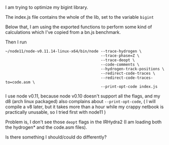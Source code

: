 I am trying to optimize my bigint library.

The index.js file contains the whole of the lib, set to the variable `bigint`

Below that, I am using the exported functions to perform some kind of calculations
which I've copied from a bn.js benchmark.

Then I run 

```
~/node11/node-v0.11.14-linux-x64/bin/node --trace-hydrogen \
                                          --trace-phase=Z \
                                          --trace-deopt \
                                          --code-comments \
                                          --hydrogen-track-positions \
                                          --redirect-code-traces \
                                          --redirect-code-traces-to=code.asm \
                                          --print-opt-code index.js 
```

I use node v0.11, because node v0.10 doesn't support all the flags, and my d8 (arch linux packaged) also complains about `--print-opt-code`, ( I will compile a v8 later, but it takes more than a hour while my crappy netbook is practically unusable, so I tried first with node11 )


Problem is, I don't see those `deopt` flags in the IRHydra2 (I am loading both the hydrogen* and the code.asm files).

Is there something I should/could do differently?
